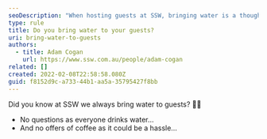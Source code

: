 ```yaml
---
seoDescription: "When hosting guests at SSW, bringing water is a thoughtful gesture that sets the tone for a refreshing and hassle-free experience."
type: rule
title: Do you bring water to your guests?
uri: bring-water-to-guests
authors:
  - title: Adam Cogan
    url: https://www.ssw.com.au/people/adam-cogan
related: []
created: 2022-02-08T22:58:58.080Z
guid: f8152d9c-a733-44b1-aa5a-35795427f8bb
---
```


Did you know at SSW we always bring water to guests? 🥤💧

* No questions as everyone drinks water…
* And no offers of coffee as it could be a hassle…
